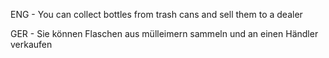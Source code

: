 ENG - You can collect bottles from trash cans and sell them to a dealer

GER - Sie können Flaschen aus mülleimern sammeln und an einen Händler verkaufen
